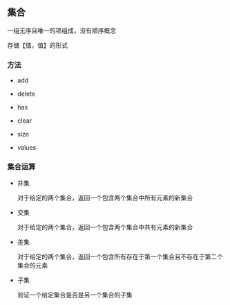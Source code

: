 ## 集合

一组无序且唯一的项组成，没有顺序概念

存储【值，值】的形式

### 方法

- add

- delete

- has

- clear

- size

- values

### 集合运算

- 并集

  对于给定的两个集合，返回一个包含两个集合中所有元素的新集合

- 交集

  对于给定的两个集合，返回一个包含两个集合中共有元素的新集合

- 差集

  对于给定的两个集合，返回一个包含所有存在于第一个集合且不存在于第二个集合的元素

- 子集

  验证一个给定集合是否是另一个集合的子集
